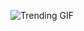 ![Trending GIF](https://media1.giphy.com/media/v1.Y2lkPThiYjIxNzcyenFzNXVld20zYXZtaWoxMWZsdjhtNGJ5cHljOHBpNGFweTY3MWozYyZlcD12MV9naWZzX3NlYXJjaCZjdD1n/bGgsc5mWoryfgKBx1u/giphy.gif)
